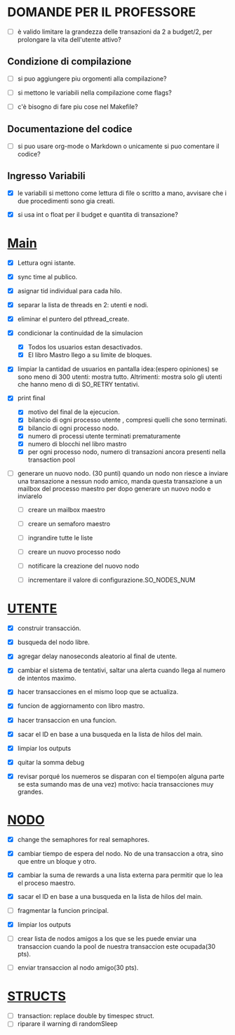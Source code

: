 # DOMANDE PER IL PROFESSORE
- [ ] è valido limitare la grandezza delle transazioni da 2 a budget/2, per prolongare la vita dell'utente attivo?
## Condizione di compilazione
- [ ]  si puo aggiungere piu orgomenti alla compilazione?

- [ ]  si mettono le variabili nella compilazione come flags?

- [ ] c'è bisogno di fare piu cose nel Makefile?
## Documentazione del codice
- [ ] si puo usare org-mode o Markdown o unicamente si puo comentare il codice?

## Ingresso Variabili

- [x] le variabili si mettono come lettura di file o scritto a mano, avvisare che i due procedimenti sono gia creati.

- [x] si usa int o float per il budget e quantita di transazione?

#  [Main](main.md)

- [x] Lettura ogni istante.

- [x] sync time al publico.

- [x] asignar tid individual para cada hilo.

- [x] separar la lista de threads en 2: utenti e nodi.

- [x] eliminar el puntero del pthread_create.

- [x] condicionar la continuidad de la simulacion
   - [x] Todos los usuarios estan desactivados.
   - [x] El libro Mastro llego a su limite de bloques.

- [x] limpiar la cantidad de usuarios en pantalla
    idea:(espero opiniones)
    se sono meno di 300 utenti: mostra tutto.
    Altrimenti: mostra solo gli utenti che hanno meno di di SO_RETRY tentativi.

- [x] print final
    - [x] motivo del final de la ejecucion.
    - [x] bilancio di ogni processo utente , compresi quelli che sono terminati.
    - [x] bilancio di ogni processo nodo.
    - [x] numero di processi utente terminati prematuramente
    - [x] numero di blocchi nel libro mastro
    - [x] per ogni processo nodo, numero di transazioni ancora presenti nella transaction pool

- [ ] generare un nuovo nodo. (30 punti)
    quando un nodo non riesce a inviare una transazione a nessun nodo amico,
    manda questa transazione a un mailbox del processo maestro per dopo generare un nuovo
    nodo e inviarelo
    - [ ] creare un mailbox maestro
    - [ ] creare un semaforo maestro
    - [ ] ingrandire tutte le liste
    - [ ] creare un nuovo processo nodo
    - [ ] notificare la creazione del nuovo nodo
    - [ ] incrementare il valore di configurazione.SO_NODES_NUM


# [UTENTE](User.md)
- [x] construir transacción.

- [x] busqueda del nodo libre.

- [x] agregar delay nanoseconds aleatorio al final de utente.

- [x] cambiar el sistema de tentativi, saltar una alerta cuando llega al numero de intentos maximo.

- [x] hacer transacciones en el mismo loop que se actualiza.

- [x] funcion de aggiornamento con libro mastro.

- [x] hacer transaccion en una funcion.

- [x] sacar el ID en base a una busqueda en la lista de hilos del main.

- [x] limpiar los outputs

- [x] quitar la somma debug

- [x] revisar porqué los nuemeros se disparan con el tiempo(en alguna parte se esta sumando mas de una vez) motivo: hacia transacciones muy grandes.

# [NODO](Node.md)

- [x] change the semaphores for real semaphores.

- [x] cambiar tiempo de espera del nodo. No de una transaccion a otra, sino que entre un bloque y otro.

- [x] cambiar la suma de rewards a una lista externa para permitir que lo lea el proceso maestro.

- [x] sacar el ID en base a una busqueda en la lista de hilos del main.

- [ ] fragmentar la funcion principal.

- [x] limpiar los outputs

- [ ] crear lista de nodos amigos a los que se les puede  enviar una transaccion cuando la pool de nuestra transaccion este ocupada(30 pts).

- [ ] enviar transaccion al nodo amigo(30 pts).


# [STRUCTS](Structs.md)
- [ ] transaction: replace double by timespec struct.
- [ ] riparare il warning di randomSleep
